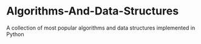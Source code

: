 # Algorithms-And-Data-Structures
A collection of most popular algorithms and data structures implemented in Python
